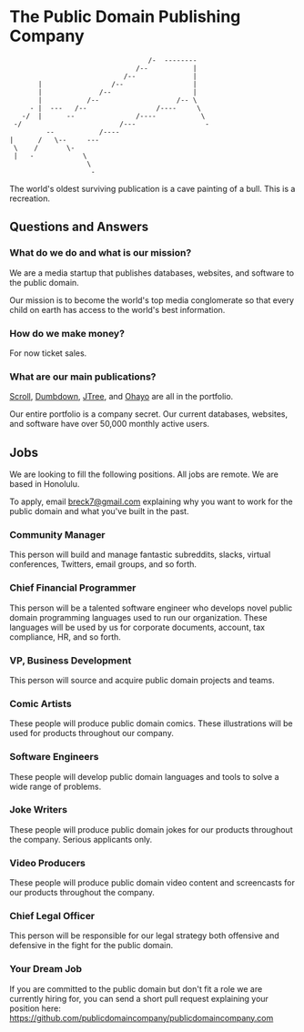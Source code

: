 # The Public Domain Publishing Company

                                                     
                                      /-  --------   
                                   /--           |   
                                /--              |   
           |                 /--                 |   
           |              /--                    |   
           |           /--                   /-- \   
         - |  ---   /--                 /----     \  
       -/  |      --               /----           \ 
     -/                        /---                 -
             --           /----                      
    |      /   \--     ---                           
     \    /       \-                                 
     |   -            \                              
                       \                             
                        -                               

The world's oldest surviving publication is a cave
painting of a bull. This is a recreation.

## Questions and Answers

### What do we do and what is our mission?

We are a media startup that publishes databases,
websites, and software to the public domain.

Our mission is to become the world's top media
conglomerate so that every child on earth has
access to the world's best information.

### How do we make money?

For now ticket sales.

### What are our main publications?

<a href="https://github.com/treenotation/dumbdown/blob/master/scroll/readme.md">Scroll</a>,
<a href="https://github.com/treenotation/dumbdown">Dumbdown</a>,
<a href="https://github.com/treenotation/jtree">JTree</a>, and <a href="https://github.com/treenotation/ohayo">
Ohayo</a> are all in the portfolio.

Our entire portfolio is a company secret. Our current databases,
websites, and software have over 50,000 monthly active
users.


## Jobs

We are looking to fill the following positions. All jobs
are remote. We are based in Honolulu.

To apply, email <a href="mailto:breck7@gmail.com">breck7@gmail.com</a>
explaining why you want to work for the public domain
and what you've built in the past.

### Community Manager

This person will build and manage fantastic subreddits,
slacks, virtual conferences, Twitters, email groups,
and so forth.

### Chief Financial Programmer

This person will be a talented software engineer
who develops novel public domain programming languages
used to run our organization. These languages will
be used by us for corporate documents, account, tax
compliance, HR, and so forth.

### VP, Business Development

This person will source and acquire public domain
projects and teams.

### Comic Artists

These people will produce public domain comics. These
illustrations will be used for products throughout
our company.

### Software Engineers

These people will develop public domain languages
and tools to solve a wide range of problems.

### Joke Writers

These people will produce public domain jokes for our
products throughout the company. Serious applicants
only.

### Video Producers

These people will produce public domain video content
and screencasts for our products throughout the
company.

### Chief Legal Officer

This person will be responsible for our legal
strategy both offensive and defensive in the fight
for the public domain.

### Your Dream Job

If you are committed to the public domain but don't
fit a role we are currently hiring for, you can
send a short pull request explaining your position
here: <a href="https://github.com/publicdomaincompany/publicdomaincompany.com">
https://github.com/publicdomaincompany/publicdomaincompany.com</a>
